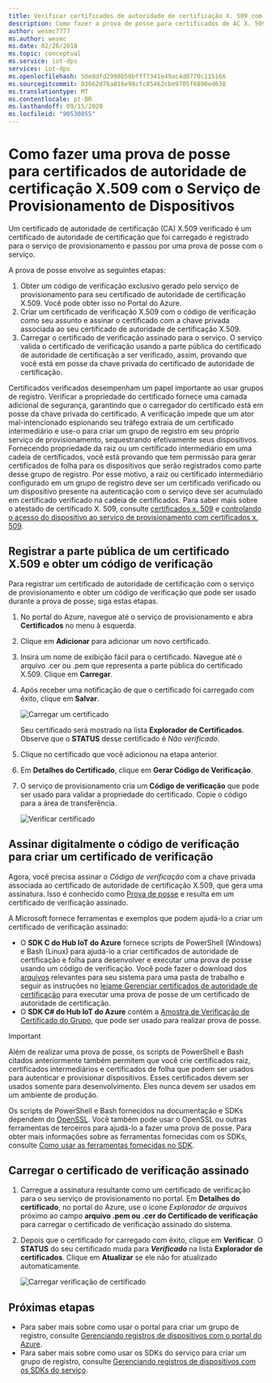 ```yaml
---
title: Verificar certificados de autoridade de certificação X. 509 com o serviço de provisionamento de dispositivos no Hub IoT do Azure
description: Como fazer a prova de posse para certificados de AC X. 509 com o serviço de provisionamento de dispositivos do Hub IoT do Azure (DPS)
author: wesmc7777
ms.author: wesmc
ms.date: 02/26/2018
ms.topic: conceptual
ms.service: iot-dps
services: iot-dps
ms.openlocfilehash: 50e8dfd2998b50bfff7341e49ac4d0770c115166
ms.sourcegitcommit: 03662d76a816e98cfc85462cbe9705f6890ed638
ms.translationtype: MT
ms.contentlocale: pt-BR
ms.lasthandoff: 09/15/2020
ms.locfileid: "90530855"
---
```

# <a name="how-to-do-proof-of-possession-for-x509-ca-certificates-with-your-device-provisioning-service"></a>Como fazer uma prova de posse para certificados de autoridade de certificação X.509 com o Serviço de Provisionamento de Dispositivos

Um certificado de autoridade de certificação (CA) X.509 verificado é um certificado de autoridade de certificação que foi carregado e registrado para o serviço de provisionamento e passou por uma prova de posse com o serviço. 

A prova de posse envolve as seguintes etapas:
1. Obter um código de verificação exclusivo gerado pelo serviço de provisionamento para seu certificado de autoridade de certificação X.509. Você pode obter isso no Portal do Azure.
2. Criar um certificado de verificação X.509 com o código de verificação como seu assunto e assinar o certificado com a chave privada associada ao seu certificado de autoridade de certificação X.509.
3. Carregar o certificado de verificação assinado para o serviço. O serviço valida o certificado de verificação usando a parte pública do certificado de autoridade de certificação a ser verificado, assim, provando que você está em posse da chave privada do certificado de autoridade de certificação.

Certificados verificados desempenham um papel importante ao usar grupos de registro. Verificar a propriedade do certificado fornece uma camada adicional de segurança, garantindo que o carregador do certificado está em posse da chave privada do certificado. A verificação impede que um ator mal-intencionado espionando seu tráfego extraia de um certificado intermediário e use-o para criar um grupo de registro em seu próprio serviço de provisionamento, sequestrando efetivamente seus dispositivos. Fornecendo propriedade da raiz ou um certificado intermediário em uma cadeia de certificados, você está provando que tem permissão para gerar certificados de folha para os dispositivos que serão registrados como parte desse grupo de registro. Por esse motivo, a raiz ou certificado intermediário configurado em um grupo de registro deve ser um certificado verificado ou um dispositivo presente na autenticação com o serviço deve ser acumulado em certificado verificado na cadeia de certificados. Para saber mais sobre o atestado de certificado X. 509, consulte [certificados x. 509](concepts-x509-attestation.md) e [controlando o acesso do dispositivo ao serviço de provisionamento com certificados x. 509](concepts-x509-attestation.md#controlling-device-access-to-the-provisioning-service-with-x509-certificates).

## <a name="register-the-public-part-of-an-x509-certificate-and-get-a-verification-code"></a>Registrar a parte pública de um certificado X.509 e obter um código de verificação

Para registrar um certificado de autoridade de certificação com o serviço de provisionamento e obter um código de verificação que pode ser usado durante a prova de posse, siga estas etapas. 

1. No portal do Azure, navegue até o serviço de provisionamento e abra **Certificados** no menu à esquerda. 
2. Clique em **Adicionar** para adicionar um novo certificado.
3. Insira um nome de exibição fácil para o certificado. Navegue até o arquivo .cer ou .pem que representa a parte pública do certificado X.509. Clique em **Carregar**.
4. Após receber uma notificação de que o certificado foi carregado com êxito, clique em **Salvar**.

    ![Carregar um certificado](./media/how-to-verify-certificates/add-new-cert.png)  

   Seu certificado será mostrado na lista **Explorador de Certificados**. Observe que o **STATUS** desse certificado é *Não verificado*.

5. Clique no certificado que você adicionou na etapa anterior.

6. Em **Detalhes do Certificado**, clique em **Gerar Código de Verificação**.

7. O serviço de provisionamento cria um **Código de verificação** que pode ser usado para validar a propriedade do certificado. Copie o código para a área de transferência. 

   ![Verificar certificado](./media/how-to-verify-certificates/verify-cert.png)  

## <a name="digitally-sign-the-verification-code-to-create-a-verification-certificate"></a>Assinar digitalmente o código de verificação para criar um certificado de verificação

Agora, você precisa assinar o *Código de verificação* com a chave privada associada ao certificado de autoridade de certificação X.509, que gera uma assinatura. Isso é conhecido como [Prova de posse](https://tools.ietf.org/html/rfc5280#section-3.1) e resulta em um certificado de verificação assinado.

A Microsoft fornece ferramentas e exemplos que podem ajudá-lo a criar um certificado de verificação assinado: 

- O **SDK C do Hub IoT do Azure** fornece scripts de PowerShell (Windows) e Bash (Linux) para ajudá-lo a criar certificados de autoridade de certificação e folha para desenvolver e executar uma prova de posse usando um código de verificação. Você pode fazer o download dos [arquivos](https://github.com/Azure/azure-iot-sdk-c/tree/master/tools/CACertificates) relevantes para seu sistema para uma pasta de trabalho e seguir as instruções no [leiame Gerenciar certificados de autoridade de certificação](https://github.com/Azure/azure-iot-sdk-c/blob/master/tools/CACertificates/CACertificateOverview.md) para executar uma prova de posse de um certificado de autoridade de certificação. 
- O **SDK C# do Hub IoT do Azure** contém a [Amostra de Verificação de Certificado do Grupo](https://github.com/Azure-Samples/azure-iot-samples-csharp/tree/master/provisioning/Samples/service/GroupCertificateVerificationSample), que pode ser usado para realizar prova de posse.
 
> [!IMPORTANT]
> Além de realizar uma prova de posse, os scripts de PowerShell e Bash citados anteriormente também permitem que você crie certificados raiz, certificados intermediários e certificados de folha que podem ser usados para autenticar e provisionar dispositivos. Esses certificados devem ser usados somente para desenvolvimento. Eles nunca devem ser usados em um ambiente de produção. 

Os scripts de PowerShell e Bash fornecidos na documentação e SDKs dependem do [OpenSSL](https://www.openssl.org/). Você também pode usar o OpenSSL ou outras ferramentas de terceiros para ajudá-lo a fazer uma prova de posse. Para obter mais informações sobre as ferramentas fornecidas com os SDKs, consulte [Como usar as ferramentas fornecidas no SDK](how-to-use-sdk-tools.md). 


## <a name="upload-the-signed-verification-certificate"></a>Carregar o certificado de verificação assinado

1. Carregue a assinatura resultante como um certificado de verificação para o seu serviço de provisionamento no portal. Em **Detalhes do certificado**, no portal do Azure, use o ícone _Explorador de arquivos_ próximo ao campo **arquivo .pem ou .cer do Certificado de verificação** para carregar o certificado de verificação assinado do sistema.

2. Depois que o certificado for carregado com êxito, clique em **Verificar**. O **STATUS** do seu certificado muda para **_Verificado_** na lista **Explorador de certificados**. Clique em **Atualizar** se ele não for atualizado automaticamente.

   ![Carregar verificação de certificado](./media/how-to-verify-certificates/upload-cert-verification.png)  

## <a name="next-steps"></a>Próximas etapas

- Para saber mais sobre como usar o portal para criar um grupo de registro, consulte [Gerenciando registros de dispositivos com o portal do Azure](how-to-manage-enrollments.md).
- Para saber mais sobre como usar os SDKs do serviço para criar um grupo de registro, consulte [Gerenciando registros de dispositivos com os SDKs do serviço](how-to-manage-enrollments-sdks.md).










